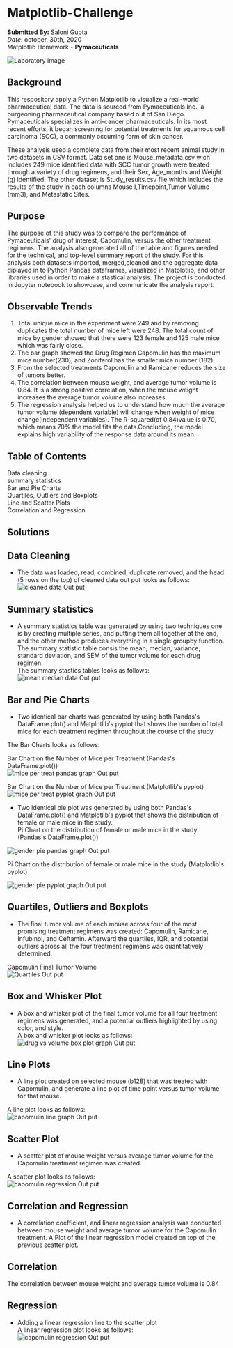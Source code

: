 # Matplotlib-Challenge
**Submitted By:** Saloni Gupta\
_Date_: october, 30th, 2020\
Matplotlib Homework - **Pymaceuticals** <br/>

![Laboratory image](./Pymaceuticals/Images/Laboratory.jpg)

## Background <br/>
This respository apply a Python Matplotlib to visualize a real-world pharmaceutical data. The data is sourced from Pymaceuticals Inc., a burgeoning pharmaceutical company based out of San Diego. Pymaceuticals specializes in anti-cancer pharmaceuticals. In its most recent efforts, it began screening for potential treatments for squamous cell carcinoma (SCC), a commonly occurring form of skin cancer.

These analysis used a complete data from their most recent animal study in two datasets in CSV format. Data set one is Mouse_metadata.csv wich includes 249 mice identified data with SCC tumor growth were treated through a variety of drug regimens, and their Sex, Age_months and Weight (g) identified. The other dataset is Study_results.csv file which includes the results of the study in each columns Mouse I,Timepoint,Tumor Volume (mm3), and Metastatic Sites.

## Purpose <br/>
The purpose of this study was to compare the performance of Pymaceuticals' drug of interest, Capomulin, versus the other treatment regimens. The analysis also generated all of the table and figures needed for the technical, and top-level summary report of the study. For this analysis both datasets imported, merged,cleaned and the aggregate data diplayed in to Python Pandas dataframes, visualized in Matplotlib, and other libraries used in order to make a stastical analysis. The project is conducted in Jupyter notebook to showcase, and communicate the analysis report.

## Observable Trends <br/>
1. Total unique mice in the experiment were 249 and by removing duplicates the total number of mice left were 248. The total count of mice by gender showed that there were 123 female and 125 male mice which was fairly close. <br/>
2. The bar graph showed the Drug Regimen Capomulin has the maximum mice number(230), and Zoniferol has the smaller mice number (182). <br/>
3. From the selected treatments Capomulin and Ramicane reduces the size of tumors better. <br/>
4. The correlation between mouse weight, and average tumor volume is 0.84. It is a strong positive correlation, when the mouse weight increases the average tumor volume also increases. <br/>
5. The regression analysis helped us to understand how much the average tumor volume (dependent variable) will change when weight of mice change(independent variables). The R-squared(of 0.84)value is 0.70, which means 70% the model fits the data.Concluding, the model explains high variability of the response data around its mean.

## Table of Contents </br>
Data cleaning </br>
summary statistics </br>
Bar and Pie Charts </br>
Quartiles, Outliers and Boxplots </br>
Line and Scatter Plots </br>
Correlation and Regression </br>

## Solutions </br>
## Data Cleaning
- The data was loaded, read, combined, duplicate removed, and the head (5 rows on the top) of cleaned data out put looks as follows: </br>
![cleaned data Out put](./Pymaceuticals/Images/Cleaned_data.PNG)

## Summary statistics </br>
- A summary statistics table was generated by using two techniques one is by creating multiple series, and putting them all together at the end, and the other method produces everything in a single groupby function. The summary statistic table consis the mean, median, variance, standard deviation, and SEM of the tumor volume for each drug regimen.</br>
The summary stastics tables looks as follows: </br>
![mean median data Out put](./Pymaceuticals/Images/Mean_Median_data.PNG)

## Bar and Pie Charts
- Two identical bar charts was generated by using both Pandas's DataFrame.plot() and Matplotlib's pyplot that shows the number of total mice for each treatment regimen throughout the course of the study.

The Bar Charts looks as follows: </br>

Bar Chart on the Number of Mice per Treatment (Pandas's DataFrame.plot()) </br>
![mice per treat pandas graph Out put](./Pymaceuticals/Images/pandas_mice_per_treat.png)

Bar Chart on the Number of Mice per Treatment (Matplotlib's pyplot) </br>
![mice per treat pyplot graph Out put](./Pymaceuticals/Images/pyplot_mice_per_treat.png)

- Two identical pie plot was generated by using both Pandas's DataFrame.plot() and Matplotlib's pyplot that shows the distribution of female or male mice in the study.</br>
Pi Chart on the distribution of female or male mice in the study (Pandas's DataFrame.plot()) </br>

![gender pie pandas graph Out put](./Pymaceuticals/Images/pandas_gender_piegraph.png)

Pi Chart on the distribution of female or male mice in the study (Matplotlib's pyplot) </br>

![gender pie pyplot graph Out put](./Pymaceuticals/Images/pyplot_gender_piegraph.png)

## Quartiles, Outliers and Boxplots
- The final tumor volume of each mouse across four of the most promising treatment regimens was created: Capomulin, Ramicane, Infubinol, and Ceftamin. Afterward the quartiles, IQR, and potential outliers across all the four treatment regimens was quantitatively determined.

Capomulin Final Tumor Volume </br>
![Quartiles Out put](./Pymaceuticals/Images/Quartiles_IQR_Screenshot.PNG)

## Box and Whisker Plot
- A box and whisker plot of the final tumor volume for all four treatment regimens was generated, and a potential outliers highlighted by using color, and style. </br>
A box and whisker plot looks as follows: </br>
![drug vs volume box plot graph Out put](./Pymaceuticals/Images/drug_vs_volume_box_plot.png)

## Line Plots
- A line plot created on selected mouse (b128) that was treated with Capomulin, and generate a line plot of time point versus tumor volume for that mouse. </br>

A line plot looks as follows: </br>
![capomulin line graph Out put](./Pymaceuticals/Images/capomulin_line_graph.png)

## Scatter Plot
- A scatter plot of mouse weight versus average tumor volume for the Capomulin treatment regimen was created.

A scatter plot looks as follows: </br>
![capomulin regression Out put](./Pymaceuticals/Images/capomulin_scatterplot.png)

## Correlation and Regression
- A correlation coefficient, and linear regression analysis was conducted between mouse weight and average tumor volume for the Capomulin treatment. A Plot of the linear regression model created on top of the previous scatter plot.

## Correlation
The correlation between mouse weight and average tumor volume is 0.84

## Regression
- Adding a linear regression line to the scatter plot </br>
A linear regression plot looks as follows: </br>
![capomulin regression Out put](./Pymaceuticals/Images/capomulin_regression_plot.png)
